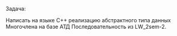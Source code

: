 Задача:

Написать на языке C++ реализацию абстрактного типа данных Многочлена на базе АТД Последовательность из LW_2sem-2.
